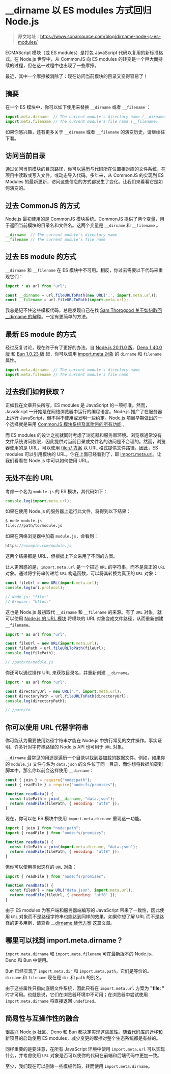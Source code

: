 # __dirname 以 ES modules 方式回归 Node.js

> 原文地址：https://www.sonarsource.com/blog/dirname-node-js-es-modules/

ECMAScript 模块（或 ES modules）是打包 JavaScript 代码以复用的新标准格式。在 Node.js 世界中，从 CommonJS 向 ES modules 的转变是一个巨大而持续的过程，但在这一过程中也出现了一些摩擦。

最近，其中一个摩擦被消除了：现在访问当前模块的目录又变得容易了！

## 摘要

在一个 ES 模块中，你可以如下使用来替换 `__dirname` 或者 `__filename` ：

```js
import.meta.dirname  // The current module's directory name (__dirname)
import.meta.filename // The current module's file name (__filename)
```

如果你感兴趣，还有更多关于 `__dirname` 或者 `__filename` 的演变历史，请继续往下看。

## 访问当前目录

通过访问当前模块的目录路径，你可以遍历与代码所在位置相对应的文件系统，在项目中读取或写入文件，或动态导入代码。多年来，从 CommonJS 的实现到 ES Modules 的最新更新，访问这些信息的方式都发生了变化。让我们来看看它是如何演变的。

## 过去 CommonJS 的方式

Node.js 最初使用的是 CommonJS 模块系统。CommonJS 提供了两个变量，用于返回当前模块的目录名和文件名。这两个变量是 `__dirname` 和 `__filename` 。

```js
__dirname  // The current module's directory name
__filename // The current module's file name
```

## 过去 ES module 的方式

`__dirname` 和 `__filename` 在 ES 模块中不可用。相反，你过去需要以下代码来重现它们：

```js
import * as url from 'url';

const __dirname = url.fileURLToPath(new URL('.', import.meta.url));
const __filename = url.fileURLToPath(import.meta.url);
```

我总是记不住这些模板代码，总是发现自己在找 [Sam Thorogood 关于如何取回 __dirname 的解释](https://blog.logrocket.com/alternatives-dirname-node-js-es-modules)。一定有更简单的方法。

## 最新 ES module 的方式

经过反复讨论，现在终于有了更好的办法。自 [Node.js 20.11.0 版](https://nodejs.org/en/blog/release/v20.11.0)、[Deno 1.40.0 版](https://deno.com/blog/v1.40#importmetafilename-and-importmetadirname) 和 [Bun 1.0.23 版](https://bun.sh/blog/bun-v1.0.23#import-meta-dirname-and-import-meta-filename-support) 起，你可以调用 [import.meta 对象](https://nodejs.org/docs/latest/api/esm.html#importmeta) 的 `dirname` 和 `filename` 属性。

```js
import.meta.dirname  // The current module's directory name
import.meta.filename // The current module's file name
```

## 过去我们如何获取？

正如我在文章开头所写，ES modules 是 JavaScript 的一项标准。然而，JavaScript 一开始是在网络浏览器中运行的编程语言。Node.js 推广了在服务器上运行 JavaScript，但不得不使用或发明一些约定。Node.js 项目早期做出的一个选择就是采用 [CommonJS 模块系统及其附带的所有功能](https://nodejs.org/docs/latest/api/modules.html#modules-commonjs-modules) 。

而 ES modules 的设计之初就同时考虑了浏览器和服务器环境。浏览器通常没有文件系统访问权限，因此提供对当前目录或文件名的访问是不合理的。然而，浏览器使用的是 URL，可以使用 [file:// 方案](https://en.wikipedia.org/wiki/File_URI_scheme) 以 URL 格式提供文件路径。因此，ES modules 可以引用模块的 URL。你在上面已经看到了，即 [import.meta.url](https://nodejs.org/docs/latest/api/esm.html#importmetaurl)。让我们看看在 Node.js 中可以如何使用 URL。

## 无处不在的 URL

考虑一个名为 `module.js` 的 ES 模块，其代码如下：

```js
console.log(import.meta.url);
```

如果在使用 Node.js 的服务器上运行此文件，将得到以下结果：

```bash
$ node module.js
file:///path/to/module.js
```

如果在网络浏览器中加载 `module.js`，会看到：

```js
https://example.com/module.js
```

这两个结果都是 URL，但根据上下文采用了不同的方案。

让人更困惑的是，`import.meta.url` 是一个描述 `URL` 的字符串，而不是真正的 `URL` 对象。通过将字符串传递给 `URL` 构造函数，可以将其转换为真正的 `URL` 对象：

```js
const fileUrl = new URL(import.meta.url);
console.log(url.protocol);

// Node.js: "file:"
// Browser: "https:"
```

这也是 Node.js 最初取代 `__dirname` 和 `__filename` 的来源。有了 `URL` 对象，就可以使用 [Node.js 的 URL 模块](https://nodejs.org/docs/latest/api/url.html#urlfileurltopathurl) 将模块的 URL 对象变成文件路径，从而重新创建 `__filename`。

```js
import * as url from "url";

const fileUrl = new URL(import.meta.url);
const filePath = url.fileURLToPath(fileUrl);
console.log(filePath);

// /path/to/module.js
```

你还可以通过操作 URL 来获取目录名，并重新创建 `__dirname`。

```js
import * as url from "url";

const directoryUrl = new URL(".", import.meta.url);
const directoryPath = url.fileURLToPath(directoryUrl);
console.log(directoryPath);

// /path/to
```

## 你可以使用 URL 代替字符串

你可能认为需要使用路径字符串才能在 Node.js 中执行常见的文件操作。事实证明，许多针对字符串路径的 Node.js API 也可用于 `URL` 对象。

`__dirname` 最常见的用途是遍历一个目录以找到要加载的数据文件。例如，如果你的 `module.js` 文件与名为 `data.json` 的文件位于同一目录，而你想将数据加载到脚本中，那么你以前会这样使用 `__dirname`：

```js
const { join } = require("node:path");
const { readFile } = require("node:fs/promises");

function readData() {
  const filePath = join(__dirname, "data.json");
  return readFile(filePath, { encoding: "utf8" });
} 
```

现在，你可以在 ES 模块中使用 `import.meta.dirname` 重现这一功能。

```js
import { join } from "node:path";
import { readFile } from "node:fs/promises";

function readData() {
  const filePath = join(import.meta.dirname, "data.json");
  return readFile(filePath, { encoding: "utf8" });
} 
```

但你可以使用类似这样的 `URL` 对象：

```js
import { readFile } from "node:fs/promises";

function readData() {
  const fileUrl = new URL("data.json", import.meta.url);
  return readFile(fileUrl, { encoding: "utf8" });
}
```

由于 ES modules 为客户端和服务器端编写的 JavaScript 带来了一致性，因此使用 `URL` 对象而不是路径字符串也能达到同样的效果。如果你想了解 URL 而不是路径的更多用例，请查看 [__dirname 替代方案](https://blog.logrocket.com/alternatives-dirname-node-js-es-modules/#what-is-your-goal) 这篇文章。

## 哪里可以找到 import.meta.dirname？

`import.meta.dirname` 和 `import.meta.filename` 可在最新版本的 Node.js、Deno 和 Bun 中使用。

Bun 已经实现了 `import.meta.dir` 和 `import.meta.path`，它们是等价的。`dirname` 和 `filename` 现在是 `dir` 和 `path` 的别名。

由于这些属性只指向底层文件系统，因此只有在 `import.meta.url` 方案为 **"file: "** 时才可用。也就是说，它们在浏览器环境中不可用；在浏览器中尝试使用 `import.meta.dirname` 将直接返回 `undefined`。

## 简易性与互操作性的融合

很高兴 Node.js 社区、Deno 和 Bun 都决定实现这些属性。随着代码库的迁移和新项目的启动使用 ES modules，减少变更的摩擦对整个生态系统都是有益的。

同样重要的是要注意，在所有 JavaScript 环境中使用 `import.meta.url` 可以实现什么，并考虑使用 `URL` 对象是否可以使你的代码在前端和后端代码中更加一致。

至少，我们现在可以删除一些模板代码，转而使用 `import.meta.dirname`。

 